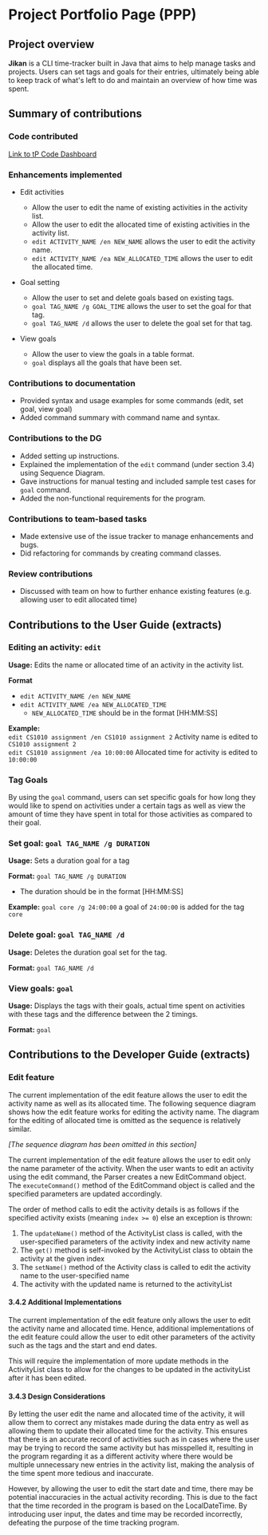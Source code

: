 # Project Portfolio Page (PPP)  
## Project overview  
**Jikan** is a CLI time-tracker built in Java that  aims to help manage tasks and projects.  Users can set tags and goals for their entries,  ultimately being able to keep track of what's left to do and maintain an overview of how time was spent.  
  
## Summary of contributions  
### Code contributed  
[Link to tP Code Dashboard](https://nus-cs2113-ay1920s2.github.io/tp-dashboard/#search=nigellenl)

### Enhancements implemented  
* Edit activities
    * Allow the user to edit the name of existing activities in the activity list.
    * Allow the user to edit the allocated time of existing activities in the activity list.
    * `edit ACTIVITY_NAME /en NEW_NAME` allows the user to edit the activity name.
    * `edit ACTIVITY_NAME /ea NEW_ALLOCATED_TIME` allows the user to edit the allocated time.
    
* Goal setting
    * Allow the user to set and delete goals based on existing tags.
    * `goal TAG_NAME /g GOAL_TIME` allows the user to set the goal for that tag.
    * `goal TAG_NAME /d` allows the user to delete the goal set for that tag.
  
* View goals 
    * Allow the user to view the goals in a table format.
    * `goal` displays all the goals that have been set. 

### Contributions to documentation  
* Provided syntax and usage examples for some commands (edit, set goal, view goal)
* Added command summary with command name and syntax.

### Contributions to the DG  
* Added setting up instructions.
* Explained the implementation of the `edit` command (under section 3.4) using Sequence Diagram. 
* Gave instructions for manual testing and included sample test cases for `goal` command.
* Added the non-functional requirements for the program. 

### Contributions to team-based tasks  
* Made extensive use of the issue tracker to manage enhancements and bugs.
* Did refactoring for commands by creating command classes.

### Review contributions  
* Discussed with team on how to further enhance existing features (e.g. allowing user to edit allocated time)

## Contributions to the User Guide (extracts)  
### Editing an activity: `edit`
**Usage:** Edits the name or allocated time of an activity in the activity list.

**Format** 
* `edit ACTIVITY_NAME /en NEW_NAME`
* `edit ACTIVITY_NAME /ea NEW_ALLOCATED_TIME`
    * `NEW_ALLOCATED_TIME` should be in the format [HH:MM:SS] 
    
**Example:**  
`edit CS1010 assignment /en CS1010 assignment 2` Activity name is edited to `CS1010 assignment 2`  
`edit CS1010 assignment /ea 10:00:00` Allocated time for activity is edited to `10:00:00` 

### Tag Goals

By using the `goal` command, users can set specific goals for how long they would like to spend on activities under a certain tags as well as view the amount of time they have spent in total for those activities as compared to their goal.

### Set goal: `goal TAG_NAME /g DURATION`
**Usage:** Sets a duration goal for a tag

**Format:** `goal TAG_NAME /g DURATION`  
* The duration should be in the format [HH:MM:SS]

**Example:** `goal core /g 24:00:00` a goal of `24:00:00` is added for the tag `core`  

### Delete goal: `goal TAG_NAME /d`
**Usage:** Deletes the duration goal set for the tag.

**Format:** `goal TAG_NAME /d`

### View goals: `goal`
**Usage:** Displays the tags with their goals, actual time spent on activities with these tags and the difference between the 2 timings.

**Format:** `goal`  
  
## Contributions to the Developer Guide (extracts)  

### Edit feature
The current implementation of the edit feature allows the user to edit the activity name as well as its allocated time.
The following sequence diagram shows how the edit feature works for editing the activity name. The diagram for the editing of allocated time is omitted as the sequence is relatively similar.  

*[The sequence diagram has been omitted in this section]*  

The current implementation of the edit feature allows the user to edit only the name parameter of the activity. When the user wants to edit an activity using the edit command, the Parser creates a new EditCommand object. The `executeCommand()` method of the EditCommand object is called and the specified parameters are updated accordingly.

The order of method calls to edit the activity details is as follows if the specified activity exists (meaning `index >= 0`) else an exception is thrown:
1. The `updateName()` method of the ActivityList class is called, with the user-specified parameters of the activity index and new activity name
2. The `get()` method is self-invoked by the ActivityList class to obtain the activity at the given index 
3. The `setName()` method of the Activity class is called to edit the activity name to the user-specified name
4. The activity with the updated name is returned to the activityList  

#### 3.4.2 Additional Implementations
The current implementation of the edit feature only allows the user to edit the activity name and allocated time. Hence, additional implementations of the edit feature could allow the user to edit other parameters of the activity such as the tags and the start and end dates. 

This will require the implementation of more update methods in the ActivityList class to allow for the changes to be updated in the activityList after it has been edited. 

#### 3.4.3 Design Considerations
By letting the user edit the name and allocated time of the activity, it will allow them to correct any mistakes made during the data entry as well as allowing them to update their allocated time for the activity. This ensures that there is an accurate record of activities such as in cases where the user may be trying to record the same activity but has misspelled it, resulting in the program regarding it as a different activity where there would be multiple unnecessary new entries in the activity list, making the analysis of the time spent more tedious and inaccurate.

However, by allowing the user to edit the start date and time, there may be potential inaccuracies in the actual activity recording. This is due to the fact that the time recorded in the program is based on the LocalDateTime. By introducing user input, the dates and time may be recorded incorrectly, defeating the purpose of the time tracking program. 
